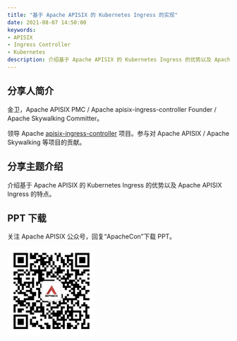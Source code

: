 ```yaml
---
title: "基于 Apache APISIX 的 Kubernetes Ingress 的实现"
date: 2021-08-07 14:50:00
keywords:
- APISIX
- Ingress Controller
- Kubernetes
description: 介绍基于 Apache APISIX 的 Kubernetes Ingress 的优势以及 Apache APISIX Ingress 的特点。
---
```


## 分享人简介

金卫，Apache APISIX PMC / Apache apisix-ingress-controller Founder / Apache Skywalking Committer。

领导 Apache [apisix-ingress-controller](https://github.com/apache/apisix-ingress-controller) 项目。参与对 Apache APISIX / Apache Skywalking 等项目的贡献。

## 分享主题介绍

介绍基于 Apache APISIX 的 Kubernetes Ingress 的优势以及 Apache APISIX Ingress 的特点。

## PPT 下载

关注 Apache APISIX 公众号，回复“ApacheCon”下载 PPT。

<img src="../static/img/blog_img/APISIX-wechat.png" alt="Apache APISIX WeChat" style="width: 200px;"/>
